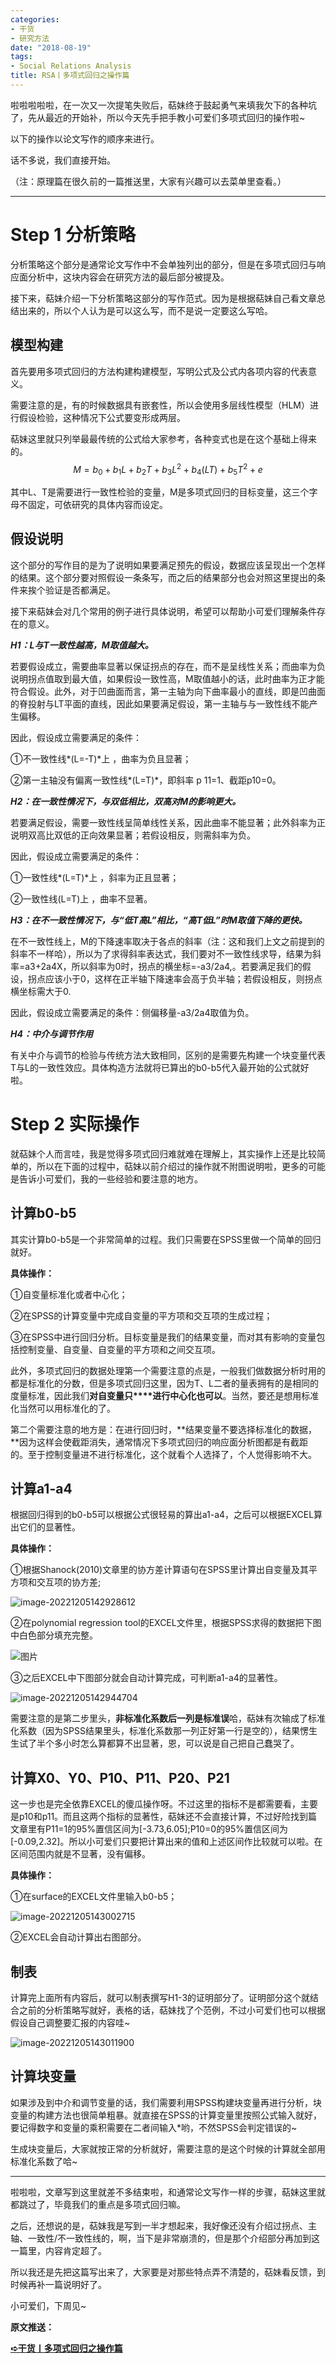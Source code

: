 ```yaml
---
categories:
- 干货
- 研究方法
date: "2018-08-19"
tags:
- Social Relations Analysis
title: RSA丨多项式回归之操作篇
---
```


啦啦啦啦啦，在一次又一次提笔失败后，萜妹终于鼓起勇气来填我欠下的各种坑了，先从最近的开始补，所以今天先手把手教小可爱们多项式回归的操作啦~

以下的操作以论文写作的顺序来进行。

话不多说，我们直接开始。

（注：原理篇在很久前的一篇推送里，大家有兴趣可以去菜单里查看。）

<!--more-->

---
# Step 1 分析策略

分析策略这个部分是通常论文写作中不会单独列出的部分，但是在多项式回归与响应面分析中，这块内容会在研究方法的最后部分被提及。

接下来，萜妹介绍一下分析策略这部分的写作范式。因为是根据萜妹自己看文章总结出来的，所以个人认为是可以这么写，而不是说一定要这么写哈。

## **模型构建**

首先要用多项式回归的方法构建构建模型，写明公式及公式内各项内容的代表意义。

需要注意的是，有的时候数据具有嵌套性，所以会使用多层线性模型（HLM）进行假设检验，这种情况下公式要变形成两层。

萜妹这里就只列举最最传统的公式给大家参考，各种变式也是在这个基础上得来的。
$$
M=b_0+b_1L+b_2T+b_3L^2+b_4(LT)+b_5T^2+e
$$


其中L、T是需要进行一致性检验的变量，M是多项式回归的目标变量，这三个字母不固定，可依研究的具体内容而设定。

## **假设说明**

这个部分的写作目的是为了说明如果要满足预先的假设，数据应该呈现出一个怎样的结果。这个部分要对照假设一条条写，而之后的结果部分也会对照这里提出的条件来挨个验证是否都满足。

接下来萜妹会对几个常用的例子进行具体说明，希望可以帮助小可爱们理解条件存在的意义。

***H1：L与T一致性越高，M取值越大。***

若要假设成立，需要曲率显著以保证拐点的存在，而不是呈线性关系；而曲率为负说明拐点值取到最大值，如果假设一致性高，M取值越小的话，此时曲率为正才能符合假设。此外，对于凹曲面而言，第一主轴为向下曲率最小的直线，即是凹曲面的脊投射与LT平面的直线，因此如果要满足假设，第一主轴与与一致性线不能产生偏移。

因此，假设成立需要满足的条件：

①不一致性线*(L=-T)*上 ，曲率为负且显著；

②第一主轴没有偏离一致性线*(L=T)*，即斜率 p 11=1、截距p10=0。

***H2：在一致性情况下，与双低相比，双高对M的影响更大。***

若要满足假设，需要一致性线呈简单线性关系，因此曲率不能显著；此外斜率为正说明双高比双低的正向效果显著；若假设相反，则需斜率为负。

因此，假设成立需要满足的条件：

①一致性线*(L=T)*上 ，斜率为正且显著；

②一致性线(L=T)上 ，曲率不显著。

***H3：在不一致性情况下，与“低T高L”相比，“高T低L”时M取值下降的更快。***

在不一致性线上，M的下降速率取决于各点的斜率（注：这和我们上文之前提到的斜率不一样哈），所以为了求得斜率表达式，我们要对不一致性线求导，结果为斜率=a3+2a4X，所以斜率为0时，拐点的横坐标=-a3/2a4,。若要满足我们的假设，拐点应该小于0，这样在正半轴下降速率会高于负半轴；若假设相反，则拐点横坐标需大于0.

因此，假设成立需要满足的条件：侧偏移量-a3/2a4取值为负。

***H4：中介与调节作用***

有关中介与调节的检验与传统方法大致相同，区别的是需要先构建一个块变量代表T与L的一致性效应。具体构造方法就将已算出的b0-b5代入最开始的公式就好啦。

# Step 2 实际操作

就萜妹个人而言哇，我是觉得多项式回归难就难在理解上，其实操作上还是比较简单的，所以在下面的过程中，萜妹以前介绍过的操作就不附图说明啦，更多的可能是告诉小可爱们，我的一些经验和要注意的地方。

## **计算b0-b5**

其实计算b0-b5是一个非常简单的过程。我们只需要在SPSS里做一个简单的回归就好。

**具体操作：**

①自变量标准化或者中心化；

②在SPSS的计算变量中完成自变量的平方项和交互项的生成过程；

③在SPSS中进行回归分析。目标变量是我们的结果变量，而对其有影响的变量包括控制变量、自变量、自变量的平方项和之间交互项。

此外，多项式回归的数据处理第一个需要注意的点是，一般我们做数据分析时用的都是标准化的分数，但是多项式回归这里，因为T、L二者的量表拥有的是相同的度量标准，因此我们**对自变量只****进行中心化也可以**。当然，要还是想用标准化当然可以用标准化的了。

第二个需要注意的地方是：在进行回归时，**结果变量不要选择标准化的数据，**因为这样会使截距消失，通常情况下多项式回归的响应面分析图都是有截距的。至于控制变量进不进行标准化，这个就看个人选择了，个人觉得影响不大。

## **计算a1-a4**

根据回归得到的b0-b5可以根据公式很轻易的算出a1-a4，之后可以根据EXCEL算出它们的显著性。

**具体操作：**

①根据Shanock(2010)文章里的协方差计算语句在SPSS里计算出自变量及其平方项和交互项的协方差;

![image-20221205142928612](https://tie-1315290370.cos.ap-beijing.myqcloud.com/image-20221205142928612.png)

②在polynomial regression tool的EXCEL文件里，根据SPSS求得的数据把下图中白色部分填充完整。

![图片](https://tie-1315290370.cos.ap-beijing.myqcloud.com/640)

③之后EXCEL中下图部分就会自动计算完成，可判断a1-a4的显著性。

![image-20221205142944704](https://tie-1315290370.cos.ap-beijing.myqcloud.com/image-20221205142944704.png)

需要注意的是第二步里头，**非标准化系数后一列是标准误**哈，萜妹有次输成了标准化系数（因为SPSS结果里头，标准化系数那一列正好第一行是空的），结果愣生生试了半个多小时怎么算都算不出显著，恩，可以说是自己把自己蠢哭了。

## **计算X0、Y0、P10、P11、P20、P21**

这一步也是完全依靠EXCEL的傻瓜操作呀。不过这里的指标不是都需要看，主要是p10和p11。而且这两个指标的显著性，萜妹还不会直接计算，不过好险找到篇文章里有P11=1的95%置信区间为[-3.73,6.05];P10=0的95%置信区间为[-0.09,2.32]。所以小可爱们只要把计算出来的值和上述区间作比较就可以啦。在区间范围内就是不显著，没有偏移。

**具体操作：**

①在surface的EXCEL文件里输入b0-b5；

![image-20221205143002715](https://tie-1315290370.cos.ap-beijing.myqcloud.com/image-20221205143002715.png)


②EXCEL会自动计算出右图部分。

## **制表**

计算完上面所有内容后，就可以制表撰写H1-3的证明部分了。证明部分这个就结合之前的分析策略写就好，表格的话，萜妹找了个范例，不过小可爱们也可以根据假设自己调整要汇报的内容哇~

![image-20221205143011900](https://tie-1315290370.cos.ap-beijing.myqcloud.com/image-20221205143011900.png)

## **计算块变量**

如果涉及到中介和调节变量的话，我们需要利用SPSS构建块变量再进行分析，块变量的构建方法也很简单粗暴。就直接在SPSS的计算变量里按照公式输入就好，要记得数字和变量的乘积需要在二者间输入*哟，不然SPSS会判定错误的~


生成块变量后，大家就按正常的分析就好，需要注意的是这个时候的计算就全部用标准化系数了哈~

---

啦啦啦，文章写到这里就差不多结束啦，和通常论文写作一样的步骤，萜妹这里就都跳过了，毕竟我们的重点是多项式回归嘛。

之后，还想说的是，萜妹我是写到一半才想起来，我好像还没有介绍过拐点、主轴、一致性/不一致性线的，啊，当下是非常崩溃的，但是那个介绍部分再加到这一篇里，内容肯定超了。

所以我还是先把这篇写出来了，大家要是对那些特点弄不清楚的，萜妹看反馈，到时候再补一篇说明好了。

小可爱们，下周见~

**原文推送：**

**[➪干货丨多项式回归之操作篇](https://mp.weixin.qq.com/s?__biz=MzIwMDk1OTM2OQ==&mid=2247484420&idx=1&sn=baff9b6fcdd9bf6655d13c18e5e57f6f&chksm=96f470e2a183f9f49fd08ab58ccdb3a4bc4910c597af7e3fd2dafae5aa830fedca86d38e96d5&scene=21#wechat_redirect)**
